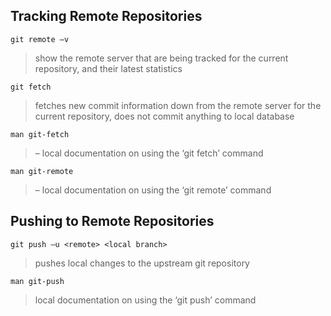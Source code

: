 ## Tracking Remote Repositories

```
git remote –v  
```
> show the remote server that are being tracked for the current repository, and their latest statistics

```
git fetch 
```
> fetches new commit information down from the remote server for the current repository, does not commit anything to local database

```
man git-fetch 
```
> – local documentation on using the ‘git fetch’ command

```
man git-remote 
```
> – local documentation on using the ‘git remote’ command


## Pushing to Remote Repositories

```
git push –u <remote> <local branch> 
```
> pushes local changes to the upstream git repository

```
man git-push 
```
> local documentation on using the ‘git push’ command

